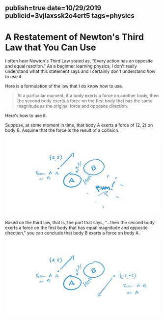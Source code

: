 publish=true
date=10/29/2019
publicid=3vjlaxssk2o4ert5
tags=physics
---
# A Restatement of Newton's Third Law that You Can Use

I often hear Newton's Third Law stated as, "Every action has an opposite and equal reaction." As a beginner learning physics, I don't really understand what this statement says and I certainly don't understand *how to use* it.

Here is a formulation of the law that I do know how to use.

>At a particular moment, if a body exerts a force on another body, then the second body exerts a force on the first body that has the same magnitude as the original force and opposite direction.

Here's how to use it.

Suppose, at some moment in time, that body A exerts a force of (2, 2) on body B. Assume that the force is the result of a collision.

<img src="../images/momentum1.png" />

Based on the third law, that is, the part that says, "...then the second body exerts a force on the first body that has equal magnitude and opposite direction," you can conclude that body B exerts a force on body A.

<img src="../images/momentum2.png" />
